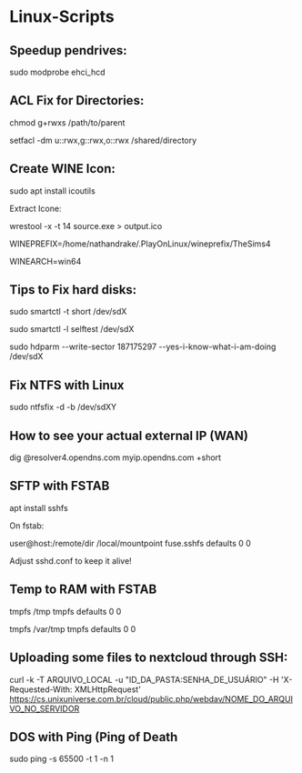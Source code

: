 # Linux-Scripts

## Speedup pendrives:

sudo modprobe ehci_hcd

## ACL Fix for Directories:

chmod g+rwxs /path/to/parent

setfacl -dm u::rwx,g::rwx,o::rwx /shared/directory

## Create WINE Icon:

sudo apt install icoutils

Extract Icone:

wrestool -x -t 14 source.exe > output.ico

WINEPREFIX=/home/nathandrake/.PlayOnLinux/wineprefix/TheSims4

WINEARCH=win64

## Tips to Fix hard disks:

sudo smartctl -t short /dev/sdX

sudo smartctl -l selftest /dev/sdX

sudo hdparm --write-sector 187175297 --yes-i-know-what-i-am-doing /dev/sdX

## Fix NTFS with Linux

sudo ntfsfix -d -b /dev/sdXY

## How to see your actual external IP (WAN)

dig @resolver4.opendns.com myip.opendns.com +short

## SFTP with FSTAB

apt install sshfs

On fstab:

user@host:/remote/dir  /local/mountpoint  fuse.sshfs  defaults  0  0

Adjust sshd.conf to keep it alive!

## Temp to RAM with FSTAB

tmpfs /tmp tmpfs defaults 0 0

tmpfs /var/tmp tmpfs defaults 0 0

## Uploading some files to nextcloud through SSH:

curl -k -T ARQUIVO_LOCAL -u "ID_DA_PASTA:SENHA_DE_USUÁRIO" -H 'X-Requested-With: XMLHttpRequest' https://cs.unixuniverse.com.br/cloud/public.php/webdav/NOME_DO_ARQUIVO_NO_SERVIDOR

## DOS with Ping (Ping of Death

sudo ping <ip address> -s 65500 -t 1 -n 1
